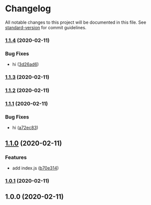 # Changelog

All notable changes to this project will be documented in this file. See [standard-version](https://github.com/conventional-changelog/standard-version) for commit guidelines.

### [1.1.4](https://github.com/OPY-bbt/standard-version-demo/compare/v1.1.3...v1.1.4) (2020-02-11)


### Bug Fixes

* hi ([3d26ad6](https://github.com/OPY-bbt/standard-version-demo/commit/3d26ad69211163cafab69f712317df1d56245e3f))

### [1.1.3](https://github.com/OPY-bbt/standard-version-demo/compare/v1.1.2...v1.1.3) (2020-02-11)

### [1.1.2](https://github.com/OPY-bbt/standard-version-demo/compare/v1.1.1...v1.1.2) (2020-02-11)

### [1.1.1](https://github.com/OPY-bbt/standard-version-demo/compare/v1.1.0...v1.1.1) (2020-02-11)


### Bug Fixes

* hi ([a72ec83](https://github.com/OPY-bbt/standard-version-demo/commit/a72ec839b33bfef66f3f127f77a87b65e15c025a))

## [1.1.0](https://github.com/OPY-bbt/standard-version-demo/compare/v1.0.1...v1.1.0) (2020-02-11)


### Features

* add index.js ([b70e314](https://github.com/OPY-bbt/standard-version-demo/commit/b70e314895b2fede38c4622f5f43de1f5c3d659a))

### [1.0.1](https://github.com/OPY-bbt/standard-version-demo/compare/v1.0.0...v1.0.1) (2020-02-11)

## 1.0.0 (2020-02-11)
